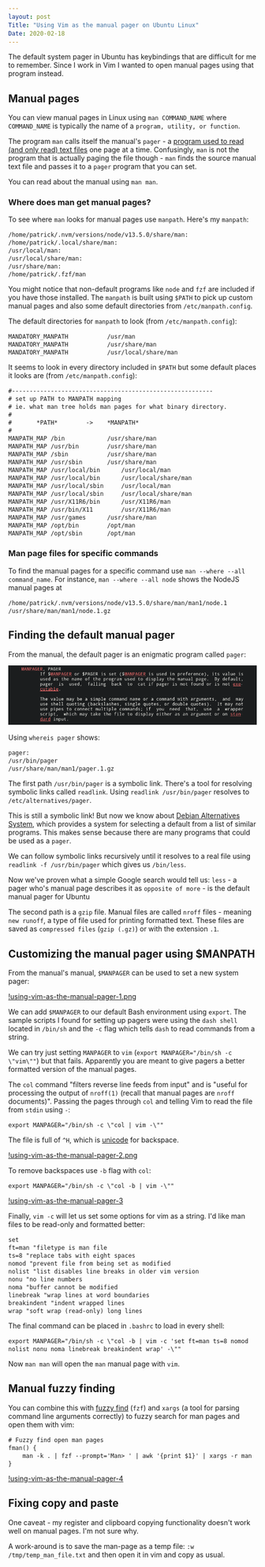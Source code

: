 ```yaml
---
layout: post
Title: "Using Vim as the manual pager on Ubuntu Linux"
Date: 2020-02-18
---
```


The default system pager in Ubuntu has keybindings that are difficult for me to remember. Since I work in Vim I wanted to open manual pages using that program instead.

## Manual pages
You can view manual pages in Linux using `man COMMAND_NAME` where `COMMAND_NAME` is typically the name of a `program, utility, or function`.

The program `man` calls itself the manual's `pager` - a [program used to read (and only read) text files](https://en.wikipedia.org/wiki/Terminal_pager) one page at a time. Confusingly, `man` is not the program that is actually paging the file though - `man` finds the source manual text file and passes it to a `pager` program that you can set.

You can read about the manual using `man man`.

### Where does man get manual pages?
To see where `man` looks for manual pages use `manpath`. Here's my `manpath`:

```
/home/patrick/.nvm/versions/node/v13.5.0/share/man:
/home/patrick/.local/share/man:
/usr/local/man:
/usr/local/share/man:
/usr/share/man:
/home/patrick/.fzf/man
```
You might notice that non-default programs like `node` and `fzf` are included if you have those installed. The `manpath` is built using `$PATH` to pick up custom manual pages and also some default directories from `/etc/manpath.config`.

The default directories for `manpath` to look (from `/etc/manpath.config`):

```
MANDATORY_MANPATH			/usr/man
MANDATORY_MANPATH			/usr/share/man
MANDATORY_MANPATH			/usr/local/share/man
```

It seems to look in every directory included in `$PATH` but some default places it looks are (from `/etc/manpath.config`):
```
#---------------------------------------------------------
# set up PATH to MANPATH mapping
# ie. what man tree holds man pages for what binary directory.
#
#		*PATH*        ->	*MANPATH*
#
MANPATH_MAP	/bin			/usr/share/man
MANPATH_MAP	/usr/bin		/usr/share/man
MANPATH_MAP	/sbin			/usr/share/man
MANPATH_MAP	/usr/sbin		/usr/share/man
MANPATH_MAP	/usr/local/bin		/usr/local/man
MANPATH_MAP	/usr/local/bin		/usr/local/share/man
MANPATH_MAP	/usr/local/sbin		/usr/local/man
MANPATH_MAP	/usr/local/sbin		/usr/local/share/man
MANPATH_MAP	/usr/X11R6/bin		/usr/X11R6/man
MANPATH_MAP	/usr/bin/X11		/usr/X11R6/man
MANPATH_MAP	/usr/games		/usr/share/man
MANPATH_MAP	/opt/bin		/opt/man
MANPATH_MAP	/opt/sbin		/opt/man
```

### Man page files for specific commands
To find the manual pages for a specific command use `man --where --all command_name`. For instance, `man --where --all node` shows the NodeJS manual pages at

```
/home/patrick/.nvm/versions/node/v13.5.0/share/man/man1/node.1
/usr/share/man/man1/node.1.gz
```

## Finding the default manual pager
From the manual, the default pager is an enigmatic program called `pager`:

![assets/using-vim-as-the-manual-pager-0.png](assets/using-vim-as-the-manual-pager-0.png)

Using `whereis pager` shows:

```
pager:
/usr/bin/pager
/usr/share/man/man1/pager.1.gz
```

The first path `/usr/bin/pager` is a symbolic link. There's a tool for resolving symbolic links called `readlink`. Using `readlink /usr/bin/pager` resolves to `/etc/alternatives/pager`.

This is still a symbolic link! But now we know about [Debian Alternatives System](https://wiki.debian.org/DebianAlternatives), which provides a system for selecting a default from a list of similar programs. This makes sense because there are many programs that could be used as a `pager`.

We can follow symbolic links recursively until it resolves to a real file using `readlink -f /usr/bin/pager` which gives us `/bin/less`.

Now we've proven what a simple Google search would tell us: `less` - a pager who's manual page describes it as `opposite of more` - is the default manual pager for Ubuntu

The second path is a `gzip` file. Manual files are called `nroff` files - meaning `new runoff`, a type of file used for printing formatted text. These files are saved as `compressed files` (`gzip (.gz)`) or with the extension `.1`.

## Customizing the manual pager using $MANPATH
From the manual's manual, `$MANPAGER` can be used to set a new system pager:

[!using-vim-as-the-manual-pager-1.png](assets/using-vim-as-the-manual-pager-1.png)

We can add `$MANPAGER` to our default Bash environment using `export`. The sample scripts I found for setting up pagers were using the `dash shell` located in `/bin/sh` and the `-c` flag which tells `dash` to read commands from a string.

We can try just setting `MANPAGER` to `vim` (`export MANPAGER="/bin/sh -c \"vim\""`) but that fails. Apparently you are meant to give pagers a better formatted version of the manual pages.

The `col` command "filters reverse line feeds from input" and is "useful for processing the output of `nroff(1)` (recall that manual pages are `nroff` documents)". Passing the pages through `col` and telling Vim to read the file from `stdin` using `-`:

```
export MANPAGER="/bin/sh -c \"col | vim -\""
```

The file is full of `^H`, which is [unicode](https://www.aivosto.com/articles/control-characters.html) for backspace.

[!using-vim-as-the-manual-pager-2.png](assets/using-vim-as-the-manual-pager-2.png)

To remove backspaces use `-b` flag with `col`:

```
export MANPAGER="/bin/sh -c \"col -b | vim -\""
```
[!using-vim-as-the-manual-pager-3](assets/using-vim-as-the-manual-pager-3.png)

Finally, `vim -c` will let us set some options for vim as a string. I'd like man files to be read-only and formatted better:
```
set
ft=man "filetype is man file
ts=8 "replace tabs with eight spaces
nomod "prevent file from being set as modified
nolist "list disables line breaks in older vim version
nonu "no line numbers
noma "buffer cannot be modified
linebreak "wrap lines at word boundaries
breakindent "indent wrapped lines
wrap "soft wrap (read-only) long lines
```

The final command can be placed in `.bashrc` to load in every shell:
```
export MANPAGER="/bin/sh -c \"col -b | vim -c 'set ft=man ts=8 nomod nolist nonu noma linebreak breakindent wrap' -\""
```

Now `man man` will open the `man` manual page with `vim`.

## Manual fuzzy finding
You can combine this with [fuzzy find](https://github.com/junegunn/fzf) (`fzf`) and `xargs` (a tool for parsing command line arguments correctly) to fuzzy search for man pages and open them with vim:

```
# Fuzzy find open man pages
fman() {
    man -k . | fzf --prompt='Man> ' | awk '{print $1}' | xargs -r man
}
```

[!using-vim-as-the-manual-pager-4](assets/using-vim-as-the-manual-pager-4.png)

## Fixing copy and paste
One caveat - my register and clipboard copying functionality doesn't work well on manual pages. I'm not sure why.

A work-around is to save the man-page as a temp file: `:w /tmp/temp_man_file.txt` and then open it in vim and copy as usual.
